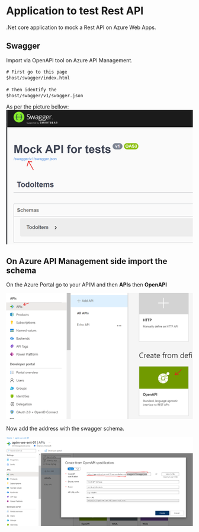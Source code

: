 # Application to test Rest API

.Net core application to mock a Rest API on Azure Web Apps.

## Swagger 

Import via OpenAPI tool on Azure API Management.

```
# First go to this page
$host/swagger/index.html

# Then identify the 
$host/swagger/v1/swagger.json
```
As per the picture bellow:
![](media/swagger-version-01.png)


## On Azure API Management side import the schema

On the Azure Portal go to your APIM and then **APIs** then **OpenAPI**

![](media/swagger-import-apim-01.png)

Now add the address with the swagger schema.

![](media/swagger-version-apim-01.png)
